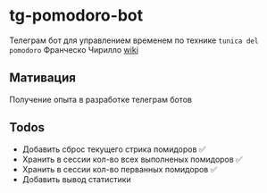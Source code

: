 # tg-pomodoro-bot
Телеграм бот для управлением временем по технике `tunica del pomodoro` Франческо Чирилло
[wiki](https://ru.wikipedia.org/wiki/%D0%9C%D0%B5%D1%82%D0%BE%D0%B4_%D0%BF%D0%BE%D0%BC%D0%B8%D0%B4%D0%BE%D1%80%D0%B0)

## Мативация
Получение опыта в разработке телеграм ботов

## Todos
- Добавить сброс текущего стрика помидоров ✅
- Хранить в сессии кол-во всех выполненых помидоров ✅
- Хранить в сессии кол-во перванных помидоров ✅
- Добавить вывод статистики
